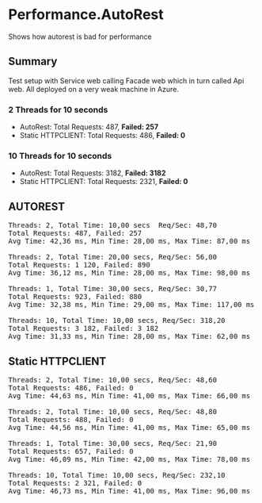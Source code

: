 # Performance.AutoRest
Shows how autorest is bad for performance

## Summary
Test setup with Service web calling Facade web which in turn called Api web.
All deployed on a very weak machine in Azure.

### 2 Threads for 10 seconds
* AutoRest: Total Requests: 487, **Failed: 257**
* Static HTTPCLIENT: Total Requests: 486, **Failed: 0**

### 10 Threads for 10 seconds
* AutoRest: Total Requests: 3182, **Failed: 3182**
* Static HTTPCLIENT: Total Requests: 2321, **Failed: 0**

## AUTOREST
<pre>
Threads: 2, Total Time: 10,00 secs  Req/Sec: 48,70 
Total Requests: 487, Failed: 257
Avg Time: 42,36 ms, Min Time: 28,00 ms, Max Time: 87,00 ms 

Threads: 2, Total Time: 20,00 secs, Req/Sec: 56,00 
Total Requests: 1 120, Failed: 890 
Avg Time: 36,12 ms, Min Time: 28,00 ms, Max Time: 98,00 ms 

Threads: 1, Total Time: 30,00 secs, Req/Sec: 30,77
Total Requests: 923, Failed: 880 
Avg Time: 32,38 ms, Min Time: 29,00 ms, Max Time: 117,00 ms 

Threads: 10, Total Time: 10,00 secs, Req/Sec: 318,20
Total Requests: 3 182, Failed: 3 182 
Avg Time: 31,33 ms, Min Time: 28,00 ms, Max Time: 62,00 ms
</pre>

## Static HTTPCLIENT
<pre>
Threads: 2, Total Time: 10,00 secs, Req/Sec: 48,60 
Total Requests: 486, Failed: 0 
Avg Time: 44,63 ms, Min Time: 41,00 ms, Max Time: 66,00 ms 

Threads: 2, Total Time: 10,00 secs, Req/Sec: 48,80 
Total Requests: 488, Failed: 0 
Avg Time: 44,56 ms, Min Time: 41,00 ms, Max Time: 65,00 ms 

Threads: 1, Total Time: 30,00 secs, Req/Sec: 21,90 
Total Requests: 657, Failed: 0 
Avg Time: 46,09 ms, Min Time: 42,00 ms, Max Time: 78,00 ms 

Threads: 10, Total Time: 10,00 secs, Req/Sec: 232,10 
Total Requests: 2 321, Failed: 0
Avg Time: 46,73 ms, Min Time: 41,00 ms, Max Time: 96,00 ms 
</pre>
